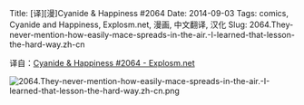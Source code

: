 Title: [译][漫]Cyanide & Happiness #2064
Date: 2014-09-03
Tags: comics, Cyanide and Happiness, Explosm.net, 漫画, 中文翻译, 汉化
Slug: 2064.They-never-mention-how-easily-mace-spreads-in-the-air.-I-learned-that-lesson-the-hard-way.zh-cn

译自：[Cyanide & Happiness #2064 - Explosm.net](http://explosm.net/comics/2064/)


![2064.They-never-mention-how-easily-mace-spreads-in-the-air.-I-learned-that-lesson-the-hard-way.zh-cn.png](/static/images/comics/2064.They-never-mention-how-easily-mace-spreads-in-the-air.-I-learned-that-lesson-the-hard-way.zh-cn.png)




